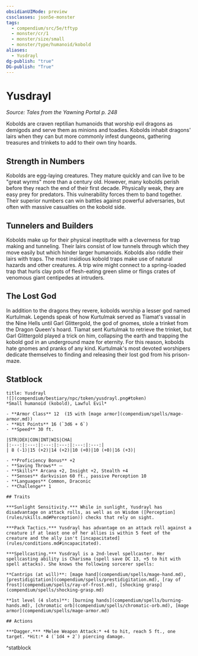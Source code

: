 ```yaml
---
obsidianUIMode: preview
cssclasses: json5e-monster
tags:
  - compendium/src/5e/tftyp
  - monster/cr/1
  - monster/size/small
  - monster/type/humanoid/kobold
aliases:
  - Yusdrayl
dg-publish: "true"
DG-publish: "True"
---
```

# Yusdrayl
*Source: Tales from the Yawning Portal p. 248*  

Kobolds are craven reptilian humanoids that worship evil dragons as demigods and serve them as minions and toadies. Kobolds inhabit dragons' lairs when they can but more commonly infest dungeons, gathering treasures and trinkets to add to their own tiny hoards.

## Strength in Numbers

 Kobolds are egg-laying creatures. They mature quickly and can live to be "great wyrms" more than a century old. However, many kobolds perish before they reach the end of their first decade. Physically weak, they are easy prey for predators. This vulnerability forces them to band together. Their superior numbers can win battles against powerful adversaries, but often with massive casualties on the kobold side.

## Tunnelers and Builders

Kobolds make up for their physical ineptitude with a cleverness for trap making and tunneling. Their lairs consist of low tunnels through which they move easily but which hinder larger humanoids. Kobolds also riddle their lairs with traps. The most insidious kobold traps make use of natural hazards and other creatures. A trip wire might connect to a spring-loaded trap that hurls clay pots of flesh-eating green slime or flings crates of venomous giant centipedes at intruders.

## The Lost God

In addition to the dragons they revere, kobolds worship a lesser god named Kurtulmak. Legends speak of how Kurtulmak served as Tiamat's vassal in the Nine Hells until Garl Glittergold, the god of gnomes, stole a trinket from the Dragon Queen's hoard. Tiamat sent Kurtulmak to retrieve the trinket, but Garl Glittergold played a trick on him, collapsing the earth and trapping the kobold god in an underground maze for eternity. For this reason, kobolds hate gnomes and pranks of any kind. Kurtulmak's most devoted worshipers dedicate themselves to finding and releasing their lost god from his prison-maze.

## Statblock

```ad-statblock
title: Yusdrayl
![](compendium/bestiary/npc/token/yusdrayl.png#token)
*Small humanoid (kobold), Lawful Evil*

- **Armor Class** 12  (15 with [mage armor](compendium/spells/mage-armor.md))
- **Hit Points** 16 (`3d6 + 6`)
- **Speed** 30 ft.

|STR|DEX|CON|INT|WIS|CHA|
|:---:|:---:|:---:|:---:|:---:|:---:|
| 8 (-1)|15 (+2)|14 (+2)|10 (+0)|10 (+0)|16 (+3)|

- **Proficiency Bonus** +2
- **Saving Throws** ⏤
- **Skills** Arcana +2, Insight +2, Stealth +4
- **Senses** darkvision 60 ft., passive Perception 10
- **Languages** Common, Draconic
- **Challenge** 1

## Traits

***Sunlight Sensitivity.*** While in sunlight, Yusdrayl has disadvantage on attack rolls, as well as on Wisdom ([Perception](rules/skills.md#Perception)) checks that rely on sight.

***Pack Tactics.*** Yusdrayl has advantage on an attack roll against a creature if at least one of her allies is within 5 feet of the creature and the ally isn't [incapacitated](rules/conditions.md#incapacitated).

***Spellcasting.*** Yusdrayl is a 2nd-level spellcaster. Her spellcasting ability is Charisma (spell save DC 13, +5 to hit with spell attacks). She knows the following sorcerer spells:

**Cantrips (at will)**: [mage hand](compendium/spells/mage-hand.md), [prestidigitation](compendium/spells/prestidigitation.md), [ray of frost](compendium/spells/ray-of-frost.md), [shocking grasp](compendium/spells/shocking-grasp.md)

**1st level (4 slots)**: [burning hands](compendium/spells/burning-hands.md), [chromatic orb](compendium/spells/chromatic-orb.md), [mage armor](compendium/spells/mage-armor.md)

## Actions

***Dagger.*** *Melee Weapon Attack:* +4 to hit, reach 5 ft., one target. *Hit:* 4 (`1d4 + 2`) piercing damage.
```
^statblock
